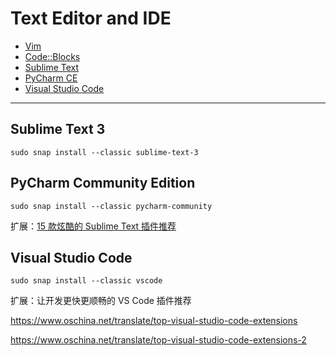 # Text Editor and IDE

- [Vim](https://github.com/vim/vim)
- [Code::Blocks](http://www.codeblocks.org/)
- [Sublime Text](https://www.sublimetext.com/)
- [PyCharm CE](http://www.jetbrains.com/pycharm/)
- [Visual Studio Code](https://code.visualstudio.com/)

----

## Sublime Text 3

`sudo snap install --classic sublime-text-3`

## PyCharm Community Edition

`sudo snap install --classic pycharm-community`

扩展：[15 款炫酷的 Sublime Text 插件推荐](https://www.oschina.net/translate/15-awesome-sublime-text-plugins-for-web-development)

## Visual Studio Code

`sudo snap install --classic vscode`

扩展：让开发更快更顺畅的 VS Code 插件推荐

https://www.oschina.net/translate/top-visual-studio-code-extensions

https://www.oschina.net/translate/top-visual-studio-code-extensions-2

